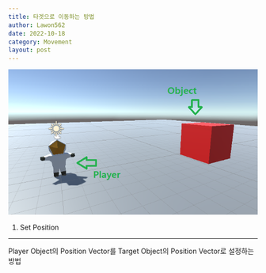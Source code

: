 ```yaml
---
title: 타겟으로 이동하는 방법
author: Lawon562
date: 2022-10-18
category: Movement
layout: post
---
```


![Imgur](../assets/Movement/MoveToTarget/Title.png)

1) Set Position
---

Player Object의 Position Vector를 Target Object의 Position Vector로 설정하는 방법

